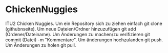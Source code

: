# ChickenNuggies
ITU2 Chicken Nuggies. Um ein Repository sich zu ziehen einfach git clone (githubnseite). Um neue Dateien/Ordner hinzuzufügen git add (Ordener/Dateiname). Um Änderungen zu machen/zu verifizieren git commit (Datei) -m "Kommentare". Um änderungen hochzulanden git push. Um Änderungen zu holen git pull.
